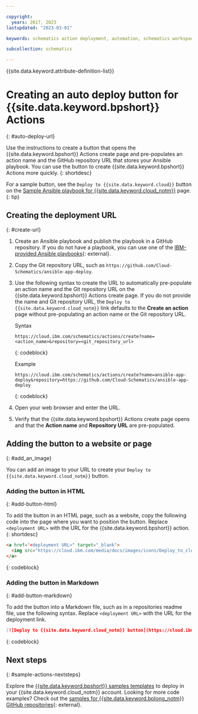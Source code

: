 ```yaml
---

copyright:
  years: 2017, 2023
lastupdated: "2023-03-01"

keywords: schematics action deployment, automation, schematics workspace,  schematics workspace creation, auto deploy

subcollection: schematics

---
```


{{site.data.keyword.attribute-definition-list}}


# Creating an auto deploy button for {{site.data.keyword.bpshort}} Actions
{: #auto-deploy-url}

Use the instructions to create a button that opens the {{site.data.keyword.bpshort}} Actions create page and pre-populates an action name and the GitHub repository URL that stores your Ansible playbook. You can use the button to create {{site.data.keyword.bpshort}} Actions more quickly.
{: shortdesc}

For a sample button, see the `Deploy to {{site.data.keyword.cloud}}` button on the [Sample Ansible playbook for {{site.data.keyword.cloud_notm}}](/docs/schematics?topic=schematics-sample_actiontemplates) page.
{: tip}

## Creating the deployment URL
{: #create-url}

1. Create an Ansible playbook and publish the playbook in a GitHub repository. If you do not have a playbook, you can use one of the [IBM-provided Ansible playbooks](https://github.com/Cloud-Schematics/?q=Ansible&type=&language=&sort=){: external}.
2. Copy the Git repository URL, such as `https://github.com/Cloud-Schematics/ansible-app-deploy`.
3. Use the following syntax to create the URL to automatically pre-populate an action name and the Git repository URL on the {{site.data.keyword.bpshort}} Actions create page. If you do not provide the name and Git repository URL, the `Deploy to {{site.data.keyword.cloud_notm}}` link defaults to the **Create an action** page without pre-populating an action name or the Git repository URL.

    Syntax
    
    ```text
    https://cloud.ibm.com/schematics/actions/create?name=<action_name>&repository=<git_repository_url>
    ```
    {: codeblock}

    Example

    ```text
    https://cloud.ibm.com/schematics/actions/create?name=ansible-app-deploy&repository=https://github.com/Cloud-Schematics/ansible-app-deploy
    ```
    {: codeblock}

4. Open your web browser and enter the URL.
5. Verify that the {{site.data.keyword.bpshort}} Actions create page opens and that the **Action name** and **Repository URL** are pre-populated.

## Adding the button to a website or page
{: #add_an_image}

You can add an image to your URL to create your `Deploy to {{site.data.keyword.cloud_notm}}` button.

### Adding the button in HTML
{: #add-button-html}

To add the button in an HTML page, such as a website, copy the following code into the page where you want to position the button. Replace `<deployment URL>` with the URL for the {{site.data.keyword.bpshort}} action.
{: shortdesc}

```html
<a href="<deployment URL>" target="_blank">
  <img src="https://cloud.ibm.com/media/docs/images/icons/Deploy_to_cloud.svg" alt="Deploy to {{site.data.keyword.cloud_notm}} button">
</a>
```
{: codeblock}

### Adding the button in Markdown
{: #add-button-markdown}

To add the button into a Markdown file, such as in a repositories readme file, use the following syntax. Replace `<deployment URL>` with the URL for the deployment link.

```markdown
[![Deploy to {{site.data.keyword.cloud_notm}} button](https://cloud.ibm.com/media/docs/images/icons/Deploy_to_cloud.svg)](<deployment URL>)
```
{: codeblock}

## Next steps
{: #sample-actions-nextsteps}

Explore the [{{site.data.keyword.bpshort}} samples templates](/docs/schematics?topic=schematics-sample_actiontemplates) to deploy in your {{site.data.keyword.cloud_notm}} account.
Looking for more code examples? Check out the [samples for {{site.data.keyword.bplong_notm}} GitHub repositories](https://github.com/Cloud-Schematics?q=Ansible&type=all&language=&sort=){: external}.
